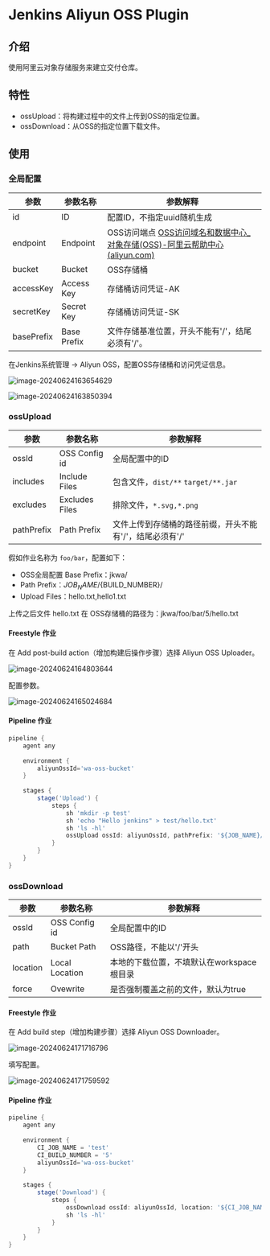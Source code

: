 # Jenkins Aliyun OSS Plugin

## 介绍

使用阿里云对象存储服务来建立交付仓库。

## 特性

- ossUpload：将构建过程中的文件上传到OSS的指定位置。
- ossDownload：从OSS的指定位置下载文件。

## 使用

### 全局配置

| 参数       | 参数名称    | 参数解释                                                     |
| ---------- | ----------- | ------------------------------------------------------------ |
| id         | ID          | 配置ID，不指定uuid随机生成                                   |
| endpoint   | Endpoint    | OSS访问端点 [OSS访问域名和数据中心_对象存储(OSS)-阿里云帮助中心 (aliyun.com)](https://help.aliyun.com/zh/oss/user-guide/regions-and-endpoints?spm=a2c4g.11186623.4.2.673924afzC8wfI&scm=20140722.H_31837._.ID_31837-OR_rec-V_1) |
| bucket     | Bucket      | OSS存储桶                                                    |
| accessKey  | Access Key  | 存储桶访问凭证-AK                                            |
| secretKey  | Secret Key  | 存储桶访问凭证-SK                                            |
| basePrefix | Base Prefix | 文件存储基准位置，开头不能有'/'，结尾必须有'/'。             |

在Jenkins系统管理 -> Aliyun OSS，配置OSS存储桶和访问凭证信息。

![image-20240624163654629](images/image-20240624163654629.png)

![image-20240624163850394](images/image-20240624163850394.png)

### ossUpload

| 参数       | 参数名称       | 参数解释                                                 |
| ---------- | -------------- | -------------------------------------------------------- |
| ossId      | OSS Config id  | 全局配置中的ID                                           |
| includes   | Include Files  | 包含文件，`dist/**`   `target/**.jar`                    |
| excludes   | Excludes Files | 排除文件，`*.svg,*.png`                                  |
| pathPrefix | Path Prefix    | 文件上传到存储桶的路径前缀，开头不能有'/'，结尾必须有'/' |

假如作业名称为 `foo/bar`，配置如下：

- OSS全局配置 Base Prefix：jkwa/
- Path Prefix：${JOB_NAME}/${BUILD_NUMBER}/
- Upload Files：hello.txt,hello1.txt

上传之后文件 hello.txt 在 OSS存储桶的路径为：jkwa/foo/bar/5/hello.txt

#### Freestyle 作业

在 Add post-build action（增加构建后操作步骤）选择 Aliyun OSS Uploader。

![image-20240624164803644](images/image-20240624164803644.png)

配置参数。

![image-20240624165024684](images/image-20240624165024684.png)

#### Pipeline 作业

```groovy
pipeline {
    agent any
    
    environment {
        aliyunOssId='wa-oss-bucket'
    }
    
    stages {
        stage('Upload') {
            steps {
                sh 'mkdir -p test'
              	sh 'echo "Hello jenkins" > test/hello.txt'
                sh 'ls -hl'
                ossUpload ossId: aliyunOssId, pathPrefix: '${JOB_NAME}/${BUILD_NUMBER}/', includes: 'test/*.txt', excludes: 'test/*.png'
            }
        }
    }
}
```

### ossDownload

| 参数     | 参数名称       | 参数解释                                  |
| -------- | -------------- | ----------------------------------------- |
| ossId    | OSS Config id  | 全局配置中的ID                            |
| path     | Bucket Path    | OSS路径，不能以'/'开头                    |
| location | Local Location | 本地的下载位置，不填默认在workspace根目录 |
| force    | Ovewrite       | 是否强制覆盖之前的文件，默认为true        |

#### Freestyle 作业

在 Add build step（增加构建步骤）选择 Aliyun OSS Downloader。

![image-20240624171716796](images/image-20240624171716796.png)

填写配置。

![image-20240624171759592](images/image-20240624171759592.png)

#### Pipeline 作业

```groovy
pipeline {
    agent any
    
    environment {
        CI_JOB_NAME = 'test'
        CI_BUILD_NUMBER = '5'
        aliyunOssId='wa-oss-bucket'
    }
    
    stages {
        stage('Download') {
            steps {
                ossDownload ossId: aliyunOssId, location: '${CI_JOB_NAME}/${CI_BUILD_NUMBER}/', path: 'test/', force: true
                sh 'ls -hl'
            }
        }
    }
}
```

